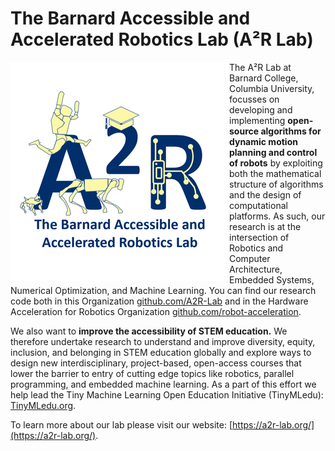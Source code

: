 # The Barnard Accessible and Accelerated Robotics Lab (A²R Lab)

<img align="left" src="/profile/a2r.png" alt="A2R-Lab Logo">

The A²R Lab at Barnard College, Columbia University, focusses on developing and implementing **open-source algorithms for dynamic motion planning and control of robots** by exploiting both the mathematical structure of algorithms and the design of computational platforms. As such, our research is at the intersection of Robotics and Computer Architecture, Embedded Systems, Numerical Optimization, and Machine Learning. You can find our research code both in this Organization [github.com/A2R-Lab](https://github.com/A2R-Lab) and in the Hardware Acceleration for Robotics Organization [github.com/robot-acceleration](https://github.com/robot-acceleration).

We also want to **improve the accessibility of STEM education.** We therefore undertake research to understand and improve diversity, equity, inclusion, and belonging in STEM education globally and explore ways to design new interdisciplinary, project-based, open-access courses that lower the barrier to entry of cutting edge topics like robotics, parallel programming, and embedded machine learning. As a part of this effort we help lead the Tiny Machine Learning Open Education Initiative (TinyMLedu): [TinyMLedu.org](https://TinyMLedu.org).

To learn more about our lab please visit our website: [https://a2r-lab.org/](https://a2r-lab.org/).
